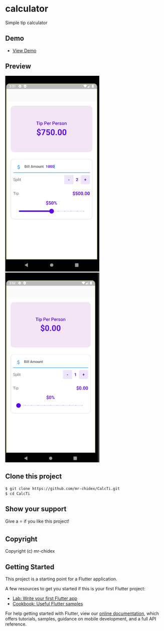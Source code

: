 # calculator

Simple tip calculator

## Demo

- [View Demo](https://drive.google.com/file/d/1GjCp3DdbufMCD68bhF-jth2i8Afzq0Dx/view?usp=sharing)

## Preview
<p float="left">
  <img width="300" alt="png" src="./assets/tip.png" />
<img width="300" alt="png" src="./assets/tip2.png" />

</p>

## Clone this project

    $ git clone https://github.com/mr-chidex/CalcTi.git
    $ cd CalcTi
    
## Show your support

Give a ⭐️ if you like this project!

## Copyright

Copyright (c) mr-chidex

## Getting Started

This project is a starting point for a Flutter application.

A few resources to get you started if this is your first Flutter project:

- [Lab: Write your first Flutter app](https://flutter.dev/docs/get-started/codelab)
- [Cookbook: Useful Flutter samples](https://flutter.dev/docs/cookbook)

For help getting started with Flutter, view our
[online documentation](https://flutter.dev/docs), which offers tutorials,
samples, guidance on mobile development, and a full API reference.
